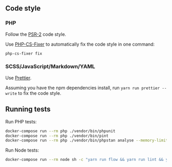 ## Code style

### PHP

Follow the [PSR-2](https://www.php-fig.org/psr/psr-2/) code style.

Use [PHP-CS-Fixer](https://github.com/FriendsOfPHP/PHP-CS-Fixer) to automatically fix the code style in one command:

```bash
php-cs-fixer fix
```

### SCSS/JavaScript/Markdown/YAML

Use [Prettier](https://prettier.io).

Assuming you have the npm dependencies install, run `yarn run prettier --write` to fix the code style.

## Running tests

Run PHP tests:

```bash
docker-compose run --rm php ./vendor/bin/phpunit
docker-compose run --rm php ./vendor/bin/pint
docker-compose run --rm php ./vendor/bin/phpstan analyse --memory-limit=256M
```

Run Node tests:

```bash
docker-compose run --rm node sh -c "yarn run flow && yarn run lint && yarn run test && yarn run prettier -l"
```
